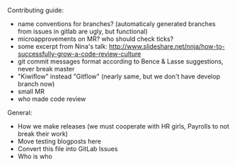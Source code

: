 Contributing guide:

* name conventions for branches? (automaticaly generated branches from issues
  in gitlab are ugly, but functional)
* microapprovements on MR? who should check ticks?
* some excerpt from Nina's talk: http://www.slideshare.net/nnja/how-to-successfully-grow-a-code-review-culture
* git commit messages format according to Bence & Lasse suggestions, never break master
* "Kiwiflow" instead "Gitflow" (nearly same, but we don't have develop branch now)
* small MR
* who made code review

General:

* How we make releases (we must cooperate with HR girls, Payrolls to not break their work)
* Move testing blogposts here
* Convert this file into GitLab Issues
* Who is who
